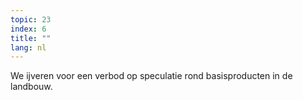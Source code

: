 ```yaml
---
topic: 23
index: 6
title: ""
lang: nl
---
```

We ijveren voor een verbod op speculatie rond basisproducten in de landbouw.
